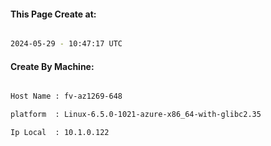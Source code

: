 
   
#### This Page Create at:

```bash

2024-05-29 - 10:47:17 UTC

```

#### Create By Machine:

```bash

Host Name : fv-az1269-648

platform  : Linux-6.5.0-1021-azure-x86_64-with-glibc2.35

Ip Local  : 10.1.0.122

```

